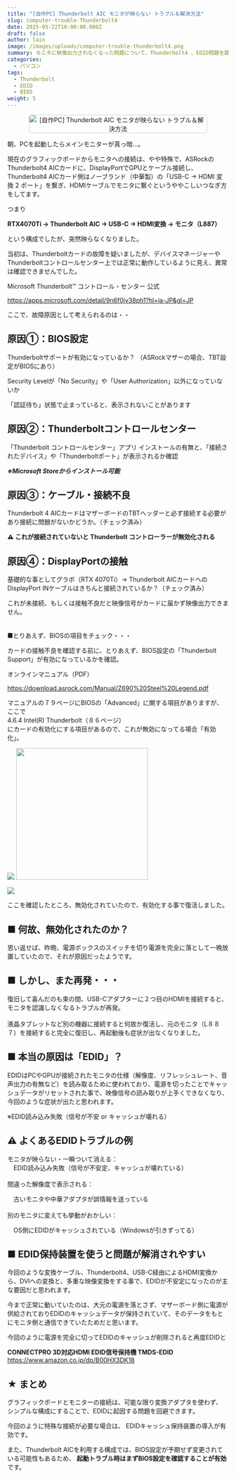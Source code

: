 ```yaml
---
title: "[自作PC] Thunderbolt AIC モニタが映らない トラブル＆解決方法"
slug: computer-trouble-Thunderbolt4
date: 2025-05-22T16:00:00.000Z
draft: false
author: lain
image: /images/uploads/computer-trouble-thunderbolt4.png
summary: モニタに映像出力されなくなった問題について、Thunderbolt4 、EDID問題を踏まえトラブル情報をまとめてみました
categories:
  - パソコン
tags:
  - Thunderbolt
  - EDID
  - BIOS
weight: 5
---
```

<center>
<img src="/images/uploads/computer-trouble-thunderbolt4.png" alt="[自作PC] Thunderbolt AIC モニタが映らない トラブル＆解決方法" style="max-width:80%; height:auto; border:1px solid #ccc; border-radius:6px; " />
</center>

朝、PCを起動したらメインモニターが真っ暗…。

現在のグラフィックボードからモニタへの接続は、やや特殊で、ASRockのThunderbolt4 AICカードに、DisplayPortでGPUとケーブル接続し、Thunderbolt4 AICカード側はノーブランド（中華製）の「USB-C -> HDMI 変換 2 ポート」を繋ぎ、HDMIケーブルでモニタに繋ぐというややこしいつなぎ方をしてます。

つまり

**RTX4070Ti → Thunderbolt AIC → USB-C → HDMI変換 → モニタ（L887）**

という構成でしたが、突然映らなくなりました。

当初は、Thunderboltカードの故障を疑いましたが、デバイスマネージャーやThunderboltコントロールセンター上では正常に動作しているように見え、異常は確認できませんでした。

Microsoft Thunderbolt™ コントロール・センター 公式

<https://apps.microsoft.com/detail/9n6f0jv38ph1?hl=ja-JP&gl=JP>

ここで、故障原因として考えられるのは・・

## 原因①：BIOS設定

Thunderboltサポートが有効になっているか？
（ASRockマザーの場合、TBT設定がBIOSにあり）

Security Levelが「No Security」や「User Authorization」以外になっていないか

「認証待ち」状態で止まっていると、表示されないことがあります

## 原因②：Thunderboltコントロールセンター

「Thunderbolt コントロールセンター」アプリ インストールの有無と、「接続されたデバイス」や「Thunderboltポート」が表示されるか確認

***※Microsoft Storeからインストール可能***

## 原因③：ケーブル・接続不良

Thunderbolt 4 AICカードはマザーボードのTBTヘッダーと必ず接続する必要があり接続に問題がないかどうか。（チェック済み）

**⚠ これが接続されていないと Thunderbolt コントローラーが無効化される**

## 原因④：DisplayPortの接触

基礎的な事としてグラボ（RTX 4070Ti）→ Thunderbolt AICカードへの DisplayPort INケーブルはきちんと接続されているか？（チェック済み）

これが未接続、もしくは接触不良だと映像信号がカードに届かず映像出力できません。\
\
\
■とりあえず、BIOSの項目をチェック・・・

カードの接触不良を確認する前に、とりあえず、BIOS設定の「Thunderbolt Support」が有効になっているかを確認。

オンラインマニュアル（PDF）

<https://download.asrock.com/Manual/Z690%20Steel%20Legend.pdf>

[](https://download.asrock.com/Manual/Z690%20Steel%20Legend.pdf)マニュアルの７９ページにBIOSの「Advanced[](https://download.asrock.com/Manual/Z690%20Steel%20Legend.pdf)」に関する項目がありますが、ここで\
4.6.4 Intel(R) Thunderbolt（８６ページ）\
にカードの有効化にする項目があるので、これが無効になってる場合「有効化」。

![](/images/uploads/イメージ15913.jpg)
  <a href="/images/uploads/イメージ15913.jpg"><img src="/images/uploads/イメージ15913.jpg" width="300"></a>

![](/images/uploads/イメージ15914.jpg)

ここを確認したところ、無効化されていたので、有効化する事で復活しました。

## ■ 何故、無効化されたのか？

思い返せば、昨晩、電源ボックスのスイッチを切り電源を完全に落として一晩放置していたので、それが原因だったようです。

## ■ しかし、また再発・・・

復旧して喜んだのも束の間、USB-Cアダプターに２つ目のHDMIを接続すると、モニタを認識しなくなるトラブルが再発。\
\
液晶タブレットなど別の機器に接続すると何故か復活し、元のモニタ（L８８７）を接続すると完全に復旧し、再起動後も症状が出なくなりました。

## ■ 本当の原因は「EDID」？

EDIDはPCやGPUが接続されたモニタの仕様（解像度、リフレッシュレート、音声出力の有無など）を読み取るために使われており、電源を切ったことでキャッシュデータがリセットされた事で、映像信号の読み取りが上手くできなくなり、今回のような症状が出たと思われます。

※EDID読み込み失敗（信号が不安 or キャッシュが壊れる）

## ⚠️ よくあるEDIDトラブルの例

モニタが映らない・一瞬ついて消える：\
　EDID読み込み失敗（信号が不安定、キャッシュが壊れている）\
\
間違った解像度で表示される：

　古いモニタや中華アダプタが誤情報を送っている\
\
別のモニタに変えても挙動がおかしい：

　OS側にEDIDがキャッシュされている（Windowsが引きずってる）

## ■ EDID保持装置を使うと問題が解消されやすい

今回のような変換ケーブル、Thunderbolt4、USB-C経由によるHDMI変換から、DVIへの変換と、多重な映像変換をする事で、EDIDが不安定になったのが主な要因だと思われます。

今まで正常に動いていたのは、大元の電源を落とさず、マザーボード側に電源が供給されておりEDIDのキャッシュデータが保持されていて、そのデータをもとにモニタ側と通信できていたためだと思います。

今回のように電源を完全に切ってEDIDのキャッシュが削除されると再度EDIDと

**CONNECTPRO 3D対応HDMI EDID信号保持機 TMDS-EDID**
<https://www.amazon.co.jp/dp/B00HX3DK18>

## ★ まとめ

グラフィックボードとモニターの接続は、可能な限り変換アダプタを使わず、
シンプルな構成にすることで、EDIDに起因する問題を回避できます。

今回のように特殊な接続が必要な場合は、
EDIDキャッシュ保持装置の導入が有効です。

また、Thunderbolt AICを利用する構成では、BIOS設定が予期せず変更されている可能性もあるため、
**起動トラブル時はまずBIOS設定を確認することが有効**です。
